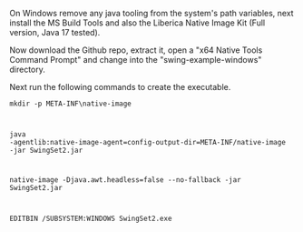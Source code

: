 On Windows remove any java tooling from the system's path variables, next install the MS Build Tools and also the Liberica Native Image Kit (Full version, Java 17 tested).

Now download the Github repo, extract it, open a "x64 Native Tools Command Prompt" and change into the "swing-example-windows" directory.

Next run the following commands to create the executable.

<code>mkdir -p META-INF\native-image

java -agentlib:native-image-agent=config-output-dir=META-INF/native-image -jar SwingSet2.jar

native-image -Djava.awt.headless=false --no-fallback -jar SwingSet2.jar

EDITBIN /SUBSYSTEM:WINDOWS SwingSet2.exe</code>

